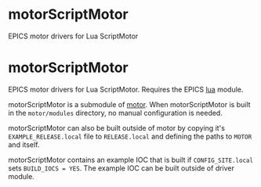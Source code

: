 # motorScriptMotor
EPICS motor drivers for Lua ScriptMotor 
# motorScriptMotor
EPICS motor drivers for Lua ScriptMotor.  Requires the EPICS [lua](https://github.com/epics-modules/lua) module.

motorScriptMotor is a submodule of [motor](https://github.com/epics-modules/motor).  When motorScriptMotor is built in the ``motor/modules`` directory, no manual configuration is needed.

motorScriptMotor can also be built outside of motor by copying it's ``EXAMPLE_RELEASE.local`` file to ``RELEASE.local`` and defining the paths to ``MOTOR`` and itself.

motorScriptMotor contains an example IOC that is built if ``CONFIG_SITE.local`` sets ``BUILD_IOCS = YES``.  The example IOC can be built outside of driver module.
